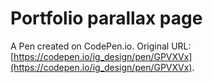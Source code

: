 # Portfolio parallax page

A Pen created on CodePen.io. Original URL: [https://codepen.io/ig_design/pen/GPVXVx](https://codepen.io/ig_design/pen/GPVXVx).

